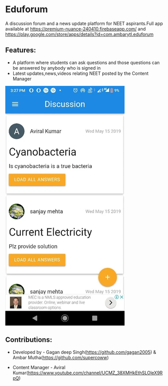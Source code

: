 Eduforum
==========
A discussion forum and a news update platform for NEET aspirants.Full app available at https://premium-nuance-240410.firebaseapp.com/ and 
https://play.google.com/store/apps/details?id=com.ambarytl.eduforum  

## Features:    
  *  A platform where students can ask questions and those questions can be answered by anybody who is signed in  
  *  Latest updates,news,videos relating NEET posted by the Content Manager
  
![Image](unnamed.webp "Screenshot")
  

## Contributions:  

  * Developed by - Gagan deep Singh(https://github.com/gagan2005) & Ambar Mutha(https://github.com/supercoww)  
 
  * Content Manager - Aviral Kumar(https://www.youtube.com/channel/UCMZ_38XMHkEthSLOleX9RpQ)
